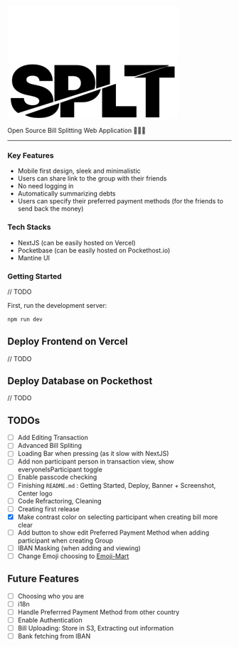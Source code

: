 ![White SPLT Logo](/public/splt-icon-white.svg#gh-dark-mode-only)
![Black SPLT Logo](/public/splt-icon-black.svg#gh-light-mode-only)

Open Source Bill Splitting Web Application 💸🤑👯

---

### Key Features
- Mobile first design, sleek and minimalistic
- Users can share link to the group with their friends
- No need logging in
- Automatically summarizing debts
- Users can specify their preferred payment methods (for the friends to send back the money)

### Tech Stacks
- NextJS (can be easily hosted on Vercel)
- Pocketbase (can be easily hosted on Pockethost.io)
- Mantine UI

### Getting Started
// TODO

First, run the development server:

```bash
npm run dev
```

## Deploy Frontend on Vercel
// TODO


## Deploy Database on Pockethost
// TODO


## TODOs
- [ ] Add Editing Transaction
- [ ] Advanced Bill Spliting
- [ ] Loading Bar when pressing (as it slow with NextJS)
- [ ] Add non participant person in transaction view, show everyoneIsParticipant toggle
- [ ] Enable passcode checking
- [ ] Finishing `README.md` : Getting Started, Deploy, Banner + Screenshot, Center logo
- [ ] Code Refractoring, Cleaning
- [ ] Creating first release
- [x] Make contrast color on selecting participant when creating bill more clear
- [ ] Add button to show edit Preferred Payment Method when adding participant when creating Group
- [ ] IBAN Masking (when adding and viewing)
- [ ] Change Emoji choosing to [Emoji-Mart](https://github.com/missive/emoji-mart)

## Future Features
- [ ] Choosing who you are
- [ ] i18n
- [ ] Handle Preferrred Payment Method from other country
- [ ] Enable Authentication
- [ ] Bill Uploading: Store in S3, Extracting out information
- [ ] Bank fetching from IBAN
